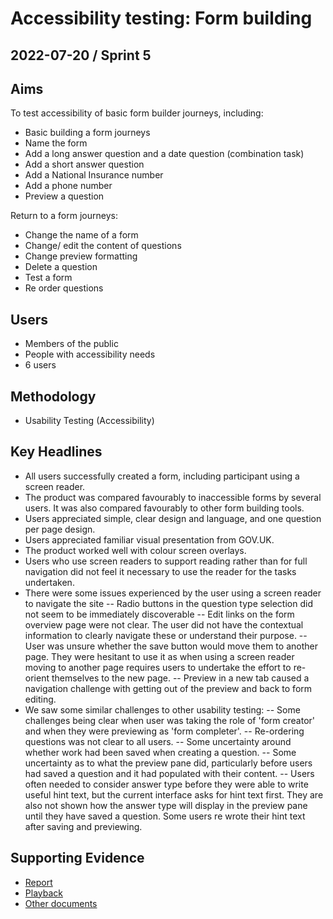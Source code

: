# Accessibility testing: Form building

## 2022-07-20 / Sprint 5

## Aims
To test accessibility of basic form builder journeys, including:
- Basic building a form journeys
- Name the form
- Add a long answer question and a date question (combination task)
- Add a short answer question 
- Add a National Insurance number 
- Add a phone number
- Preview a question 

Return to a form journeys:
- Change the name of a form 
- Change/ edit the content of questions 
- Change preview formatting
- Delete a question 
- Test a form 
- Re order questions

## Users
- Members of the public
- People with accessibility needs
- 6 users

## Methodology
- Usability Testing (Accessibility)

## Key Headlines

- All users successfully created a form, including participant using a screen reader.
- The product was compared favourably to inaccessible forms by several users. It was also compared favourably to other form building tools.
- Users appreciated simple, clear design and language, and one question per page design.
- Users appreciated familiar visual presentation from GOV.UK.
- The product worked well with colour screen overlays.
- Users who use screen readers to support reading rather than for full navigation did not feel it necessary to use the reader for the tasks undertaken.
- There were some issues experienced by the user using a screen reader to navigate the site
-- Radio buttons in the question type selection did not seem to be immediately discoverable
-- Edit links on the form overview page were not clear. The user did not have the contextual information to clearly navigate these or understand their purpose.
-- User was unsure whether the save button would move them to another page. They were hesitant to use it as when using a screen reader moving to another page requires users to undertake the effort to re-orient themselves to the new page.
-- Preview in a new tab caused a navigation challenge with getting out of the preview and back to form editing.
- We saw some similar challenges to other usability testing:
-- Some challenges being clear when user was taking the role of 'form creator' and when they were previewing as 'form completer'.
-- Re-ordering questions was not clear to all users.
-- Some uncertainty around whether work had been saved when creating a question.
-- Some uncertainty as to what the preview pane did, particularly before users had saved a question and it had populated with their content.
-- Users often needed to consider answer type before they were able to write useful hint text, but the current interface asks for hint text first. They are also not shown how the answer type will display in the preview pane until they have saved a question. Some users re wrote their hint text after saving and previewing.

## Supporting Evidence
- [Report](https://app.mural.co/t/gaap0347/m/gaap0347/1654781687567/0191bfd6e08b968770d46ffb9419b5ef2ef12a91?sender=ae8920e3-ae89-493e-af47-566a135db4be)
- [Playback](https://drive.google.com/file/d/1vwLW90GR0rRnBGtiRKi4BkGe1w7N3_Ez/view?usp=sharing)
- [Other documents](https://drive.google.com/drive/folders/1zrfpRnuctPm0Cfk69sOP_R57Uex94tdF)

